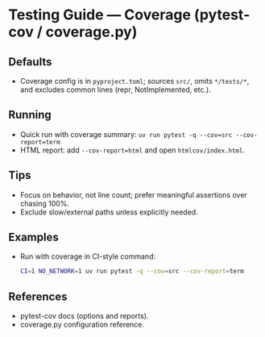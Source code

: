 # Testing Guide — Coverage (pytest-cov / coverage.py)

## Defaults
- Coverage config is in `pyproject.toml`; sources `src/`, omits `*/tests/*`, and excludes common lines (repr, NotImplemented, etc.).

## Running
- Quick run with coverage summary: `uv run pytest -q --cov=src --cov-report=term`
- HTML report: add `--cov-report=html` and open `htmlcov/index.html`.

## Tips
- Focus on behavior, not line count; prefer meaningful assertions over chasing 100%.
- Exclude slow/external paths unless explicitly needed.

## Examples
- Run with coverage in CI-style command:
  ```bash
  CI=1 NO_NETWORK=1 uv run pytest -q --cov=src --cov-report=term
  ```

## References
- pytest-cov docs (options and reports).
- coverage.py configuration reference.
